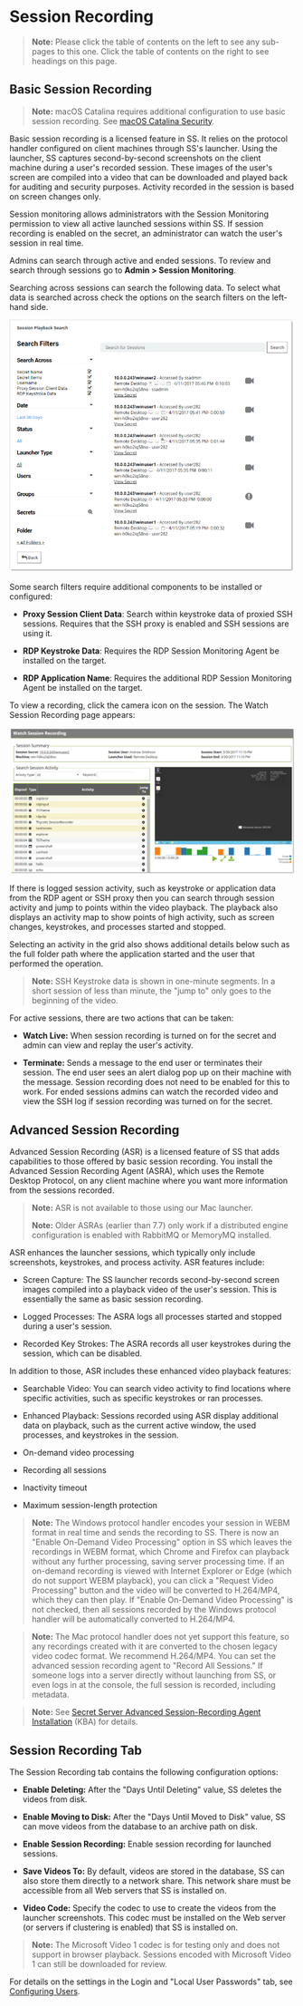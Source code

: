 [title]: # (Session Recording)
[tags]: # (Session Recording)
[priority]: # (1000)

# Session Recording

> **Note:** Please click the table of contents on the left to see any sub-pages to this one. Click the table of contents on the right to see headings on this page.

## Basic Session Recording

> **Note:** macOS Catalina requires additional configuration to use basic session recording. See [macOS Catalina Security](./caveats-and-recommendations/index.md#macos-catalina-security).

Basic session recording is a licensed feature in SS. It relies on the protocol handler configured on client machines through SS's launcher. Using the launcher, SS captures second-by-second screenshots on the client machine during a user's recorded session. These images of the user's screen are compiled into a video that can be downloaded and played back for auditing and security purposes. Activity recorded in the session is based on screen changes only.

Session monitoring allows administrators with the Session Monitoring permission to view all active launched sessions within SS. If session recording is enabled on the secret, an administrator can watch the user's session in real time.

Admins can search through active and ended sessions. To review and search through sessions go to **Admin \> Session Monitoring**.

Searching across sessions can search the following data. To select what data is searched across check the options on the search filters on the left-hand side.

![1558036412135](images/1558036412135.png)

Some search filters require additional components to be installed or configured:

- **Proxy Session Client Data**: Search within keystroke data of proxied SSH sessions. Requires that the SSH proxy is enabled and SSH sessions are using it.

- **RDP Keystroke Data**: Requires the RDP Session Monitoring Agent be installed on the target.

- **RDP Application Name**: Requires the additional RDP Session Monitoring Agent be installed on the target.

To view a recording, click the camera icon on the session. The Watch Session Recording page appears:

![1556312976290](images/1556312976290.png)

If there is logged session activity, such as keystroke or application data from the RDP agent or SSH proxy then you can search through session activity and jump to points within the video playback. The playback also displays an activity map to show points of high activity, such as screen changes, keystrokes, and processes started and stopped.

Selecting an activity in the grid also shows additional details below such as the full folder path where the application started and the user that performed the operation.

> **Note:** SSH Keystroke data is shown in one-minute segments. In a short session of less than minute, the "jump to" only goes to the beginning of the video.

For active sessions, there are two actions that can be taken:

- **Watch Live:** When session recording is turned on for the secret and admin can view and replay the user's activity.

- **Terminate:** Sends a message to the end user or terminates their session. The end user sees an alert dialog pop up on their machine with the message. Session recording does not need to be enabled for this to work. For ended sessions admins can watch the recorded video and view the SSH log if session recording was turned on for the secret.

## Advanced Session Recording

Advanced Session Recording (ASR) is a licensed feature of SS that adds capabilities to those offered by basic session recording. You install the Advanced Session Recording Agent (ASRA), which uses the Remote Desktop Protocol, on any client machine where you want more information from the sessions recorded.

> **Note:** ASR is not available to those using our Mac launcher.
>
> **Note:** Older ASRAs (earlier than 7.7) only work if a distributed engine configuration is enabled with RabbitMQ or MemoryMQ installed.

ASR enhances the launcher sessions, which typically only include screenshots, keystrokes, and process activity. ASR features include:

- Screen Capture: The SS launcher records second-by-second screen images compiled into a playback video of the user's session. This is essentially the same as basic session recording.

- Logged Processes: The ASRA logs all processes started and stopped during a user's session.

- Recorded Key Strokes: The ASRA records all user keystrokes during the session, which can be disabled.

In addition to those, ASR includes these enhanced video playback features:

- Searchable Video: You can search video activity to find locations where specific activities, such as specific keystrokes or ran processes.

- Enhanced Playback: Sessions recorded using ASR display additional data on playback, such as the current active window, the used processes, and keystrokes in the session.

- On-demand video processing

- Recording all sessions

- Inactivity timeout

- Maximum session-length protection

> **Note:** The Windows protocol handler encodes your session in WEBM format in real time and sends the recording to SS. There is now an "Enable On-Demand Video Processing" option in SS which leaves the recordings in WEBM format, which Chrome and Firefox can playback without any further processing, saving server processing time. If an on-demand recording is viewed with Internet Explorer or Edge (which do not support WEBM playback), you can click a "Request Video Processing" button and the video will be converted to H.264/MP4, which they can then play. If "Enable On-Demand Video Processing" is not checked, then all sessions recorded by the Windows protocol handler will be automatically converted to H.264/MP4.

>**Note:** The Mac protocol handler does not yet support this feature, so any recordings created with it are converted to the chosen legacy video codec format. We recommend H.264/MP4. You can set the advanced session recording agent to "Record All Sessions." If someone logs into a server directly without launching from SS, or even logs in at the console, the full session is recorded, including metadata.

>**Note:** See [Secret Server Advanced Session-Recording Agent Installation](https://thycotic.force.com/support/s/article/SS-INST-EXT-Adv-Session-Rec-Agent) (KBA) for details.

## Session Recording Tab

The Session Recording tab contains the following configuration options:

- **Enable Deleting:** After the "Days Until Deleting" value, SS deletes the videos from disk.

- **Enable Moving to Disk:** After the "Days Until Moved to Disk" value, SS can move videos from the database to an archive path on disk.

- **Enable Session Recording:** Enable session recording for launched sessions.

- **Save Videos To:** By default, videos are stored in the database, SS can also store them directly to a network share. This network share must be accessible from all Web servers that SS is installed on.

- **Video Code:** Specify the codec to use to create the videos from the launcher screenshots. This codec must be installed on the Web server (or servers if clustering is enabled) that SS is installed on.

> **Note:** The Microsoft Video 1 codec is for testing only and does not support in browser playback. Sessions encoded with Microsoft Video 1 can still be downloaded for review.

For details on the settings in the Login and "Local User Passwords" tab, see [Configuring Users](../users/Configuring-Users/index.md).
